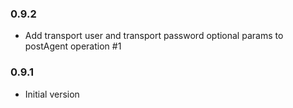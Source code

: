 ### 0.9.2
* Add transport user and transport password optional params to postAgent operation #1

### 0.9.1
* Initial version
